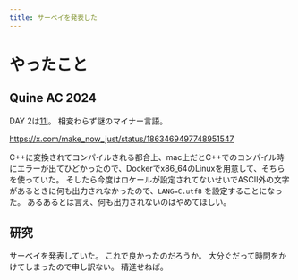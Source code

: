 ```yaml
---
title: サーベイを発表した
---
```


# やったこと

## Quine AC 2024

DAY 2は[11l](http://11l-lang.org)。
相変わらず謎のマイナー言語。

<https://x.com/make_now_just/status/1863469497748951547>

C++に変換されてコンパイルされる都合上、mac上だとC++でのコンパイル時にエラーが出てひどかったので、Dockerでx86_64のLinuxを用意して、そちらを使っていた。
そしたら今度はロケールが設定されてないせいでASCII外の文字があるときに何も出力されなかったので、`LANG=C.utf8` を設定することになった。
あるあるとは言え、何も出力されないのはやめてほしい。

## 研究

サーベイを発表していた。
これで良かったのだろうか。
大分ぐだって時間をかけてしまったので申し訳ない。
精進せねば。
